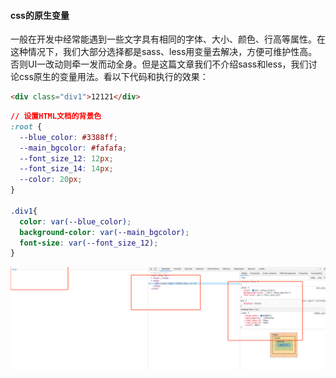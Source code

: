 #### css的原生变量

一般在开发中经常能遇到一些文字具有相同的字体、大小、颜色、行高等属性。在这种情况下，我们大部分选择都是sass、less用变量去解决，方便可维护性高。否则UI一改动则牵一发而动全身。但是这篇文章我们不介绍sass和less，我们讨论css原生的变量用法。看以下代码和执行的效果：
```html
<div class="div1">12121</div>
```

```css
// 设置HTML文档的背景色
:root {
  --blue_color: #3388ff;
  --main_bgcolor: #fafafa;
  --font_size_12: 12px;
  --font_size_14: 14px;
  --color: 20px;
}

.div1{
  color: var(--blue_color);
  background-color: var(--main_bgcolor);
  font-size: var(--font_size_12);
}
```

![css原生变量](../images/css原生.png)

